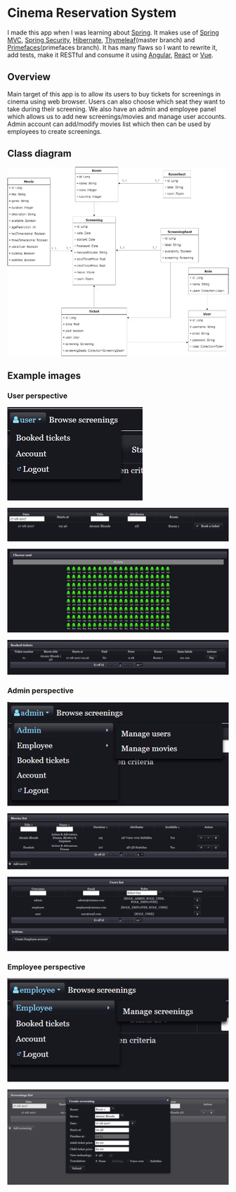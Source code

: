 # Cinema Reservation System
I made this app when I was learning about [Spring](http://spring.io). It makes use of [Spring MVC](https://docs.spring.io/spring/docs/current/spring-framework-reference/web.html), [Spring Security](https://projects.spring.io/spring-security/), [Hibernate](http://hibernate.org/), [Thymeleaf](https://www.thymeleaf.org)(master branch) and [Primefaces](https://www.primefaces.org/)(primefaces branch). It has many flaws so I want to rewrite it, add tests, make it RESTful and consume it using [Angular](https://angular.io), [React](https://reactjs.org/) or [Vue](https://vuejs.org/).

## Overview
Main target of this app is to allow its users to buy tickets for screenings in cinema using web browser. Users can also choose which seat they want to take during their screening. We also have an admin and employee panel which allows us to add new screenings/movies and manage user accounts. Admin account can add/modify movies list which then can be used by employees to create screenings.

## Class diagram
![Class diagram](readme_img/cinema_class_diagram.jpg)
## Example images
### User perspective
![Class diagram](readme_img/user1.png)

![Class diagram](readme_img/user2.png)

![Class diagram](readme_img/user3.png)

![Class diagram](readme_img/user4.png)

### Admin perspective

![Class diagram](readme_img/admin1.png)

![Class diagram](readme_img/admin2.png)

![Class diagram](readme_img/admin3.png)

### Employee perspective

![Class diagram](readme_img/employee1.png)

![Class diagram](readme_img/employee2.png)